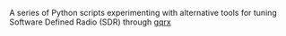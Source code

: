 A series of Python scripts experimenting with alternative tools for tuning 
Software Defined Radio (SDR) through [gqrx](https://www.gqrx.dk/)
